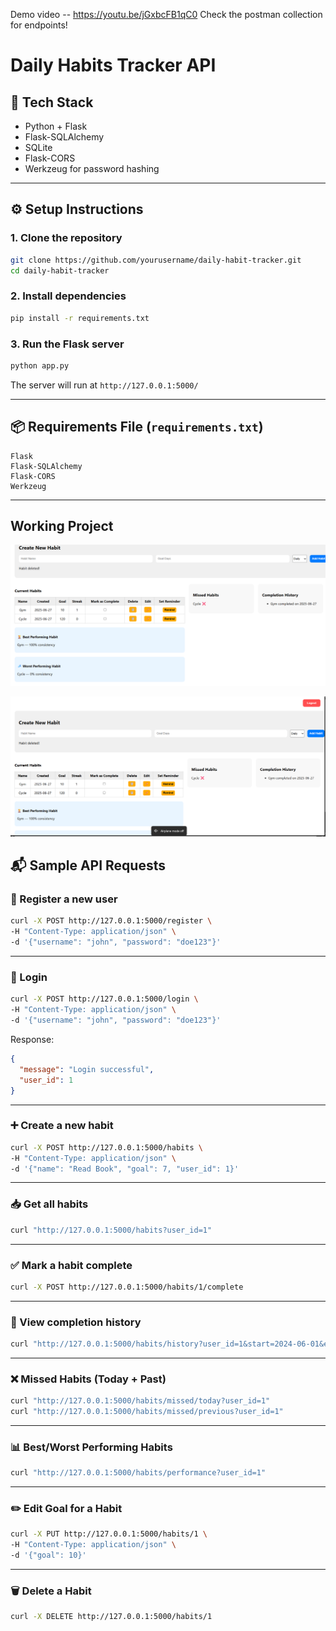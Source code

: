 Demo video -- https://youtu.be/jGxbcFB1qC0
Check the postman collection for endpoints!
# Daily Habits Tracker API

## 🚀 Tech Stack

- Python + Flask  
- Flask-SQLAlchemy  
- SQLite  
- Flask-CORS  
- Werkzeug for password hashing

---

## ⚙️ Setup Instructions

### 1. Clone the repository

```bash
git clone https://github.com/yourusername/daily-habit-tracker.git
cd daily-habit-tracker
````

### 2. Install dependencies

```bash
pip install -r requirements.txt
```

### 3. Run the Flask server

```bash
python app.py
```

The server will run at `http://127.0.0.1:5000/`

---

## 📦 Requirements File (`requirements.txt`)

```
Flask
Flask-SQLAlchemy
Flask-CORS
Werkzeug
```

---
## Working Project 

![1](Readme%20Images/Habit%20tracker%201.png)


![2](Readme%20Images/Habit%20tracker%202.png)


## 📬 Sample API Requests

### 🔐 Register a new user

```bash
curl -X POST http://127.0.0.1:5000/register \
-H "Content-Type: application/json" \
-d '{"username": "john", "password": "doe123"}'
```

---

### 🔐 Login

```bash
curl -X POST http://127.0.0.1:5000/login \
-H "Content-Type: application/json" \
-d '{"username": "john", "password": "doe123"}'
```

Response:

```json
{
  "message": "Login successful",
  "user_id": 1
}
```

---

### ➕ Create a new habit

```bash
curl -X POST http://127.0.0.1:5000/habits \
-H "Content-Type: application/json" \
-d '{"name": "Read Book", "goal": 7, "user_id": 1}'
```

---

### 📥 Get all habits

```bash
curl "http://127.0.0.1:5000/habits?user_id=1"
```

---

### ✅ Mark a habit complete

```bash
curl -X POST http://127.0.0.1:5000/habits/1/complete
```

---

### 🧾 View completion history

```bash
curl "http://127.0.0.1:5000/habits/history?user_id=1&start=2024-06-01&end=2024-06-28"
```

---

### ❌ Missed Habits (Today + Past)

```bash
curl "http://127.0.0.1:5000/habits/missed/today?user_id=1"
curl "http://127.0.0.1:5000/habits/missed/previous?user_id=1"
```

---

### 📊 Best/Worst Performing Habits

```bash
curl "http://127.0.0.1:5000/habits/performance?user_id=1"
```

---

### ✏️ Edit Goal for a Habit

```bash
curl -X PUT http://127.0.0.1:5000/habits/1 \
-H "Content-Type: application/json" \
-d '{"goal": 10}'
```

---

### 🗑️ Delete a Habit

```bash
curl -X DELETE http://127.0.0.1:5000/habits/1
```


